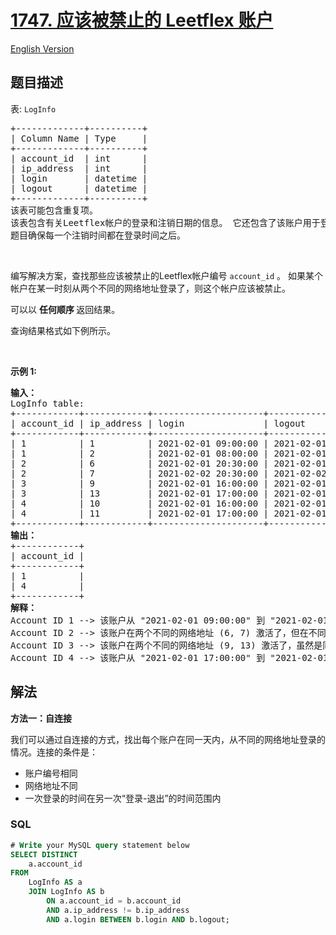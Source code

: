 # [1747. 应该被禁止的 Leetflex 账户](https://leetcode.cn/problems/leetflex-banned-accounts)

[English Version](/solution/1700-1799/1747.Leetflex%20Banned%20Accounts/README_EN.md)

## 题目描述

<!-- 这里写题目描述 -->

<p>表: <code>LogInfo</code></p>

<pre>
+-------------+----------+
| Column Name | Type     |
+-------------+----------+
| account_id  | int      |
| ip_address  | int      |
| login       | datetime |
| logout      | datetime |
+-------------+----------+
该表可能包含重复项。
该表包含有关Leetflex帐户的登录和注销日期的信息。 它还包含了该账户用于登录和注销的网络地址的信息。
题目确保每一个注销时间都在登录时间之后。
</pre>

<p>&nbsp;</p>

<p>编写解决方案，查找那些应该被禁止的Leetflex帐户编号 <code>account_id</code> 。 如果某个帐户在某一时刻从两个不同的网络地址登录了，则这个帐户应该被禁止。</p>

<p>可以以 <strong>任何顺序 </strong>返回结果。</p>

<p>查询结果格式如下例所示。</p>

<p>&nbsp;</p>

<p><strong>示例 1:</strong></p>

<pre>
<strong>输入：</strong>
LogInfo table:
+------------+------------+---------------------+---------------------+
| account_id | ip_address | login               | logout              |
+------------+------------+---------------------+---------------------+
| 1          | 1          | 2021-02-01 09:00:00 | 2021-02-01 09:30:00 |
| 1          | 2          | 2021-02-01 08:00:00 | 2021-02-01 11:30:00 |
| 2          | 6          | 2021-02-01 20:30:00 | 2021-02-01 22:00:00 |
| 2          | 7          | 2021-02-02 20:30:00 | 2021-02-02 22:00:00 |
| 3          | 9          | 2021-02-01 16:00:00 | 2021-02-01 16:59:59 |
| 3          | 13         | 2021-02-01 17:00:00 | 2021-02-01 17:59:59 |
| 4          | 10         | 2021-02-01 16:00:00 | 2021-02-01 17:00:00 |
| 4          | 11         | 2021-02-01 17:00:00 | 2021-02-01 17:59:59 |
+------------+------------+---------------------+---------------------+
<strong>输出：
</strong>+------------+
| account_id |
+------------+
| 1          |
| 4          |
+------------+
<strong>解释：</strong>
Account ID 1 --&gt; 该账户从 "2021-02-01 09:00:00" 到 "2021-02-01 09:30:00" 在两个不同的网络地址(1 and 2)上激活了。它应该被禁止.
Account ID 2 --&gt; 该账户在两个不同的网络地址 (6, 7) 激活了，但在不同的时间上.
Account ID 3 --&gt; 该账户在两个不同的网络地址 (9, 13) 激活了，虽然是同一天，但时间上没有交集.
Account ID 4 --&gt; 该账户从 "2021-02-01 17:00:00" 到 "2021-02-01 17:00:00" 在两个不同的网络地址 (10 and 11)上激活了。它应该被禁止.</pre>

## 解法

<!-- 这里可写通用的实现逻辑 -->

**方法一：自连接**

我们可以通过自连接的方式，找出每个账户在同一天内，从不同的网络地址登录的情况。连接的条件是：

-   账户编号相同
-   网络地址不同
-   一次登录的时间在另一次“登录-退出”的时间范围内

<!-- tabs:start -->

### **SQL**

```sql
# Write your MySQL query statement below
SELECT DISTINCT
    a.account_id
FROM
    LogInfo AS a
    JOIN LogInfo AS b
        ON a.account_id = b.account_id
        AND a.ip_address != b.ip_address
        AND a.login BETWEEN b.login AND b.logout;
```

<!-- tabs:end -->
